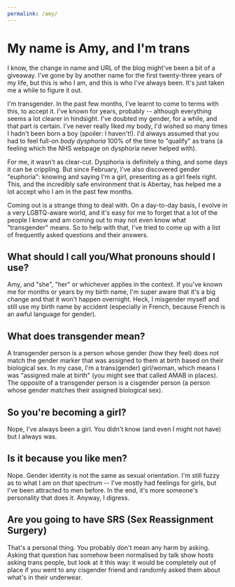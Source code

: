 ```yaml
---
permalink: /amy/
---
```

My name is Amy, and I'm trans
=============================


I know, the change in name and URL of the blog might've been a bit of a giveaway. I've gone by by another name for the first twenty-three years of my life, but this is who I am, and this is who I've always been. It's just taken me a while to figure it out.

I'm transgender. In the past few months, I've learnt to come to terms with this, to accept it. I've known for years, probably -- although everything seems a lot clearer in hindsight. I've doubted my gender, for a while, and that part is certain. I've never really liked my body, I'd wished so many times I hadn't been born a boy (spoiler: I haven't!). I'd always assumed that you had to feel full-on _body dysphoria_ 100% of the time to "qualify" as trans (a feeling which the NHS webpage on dysphoria never helped with).

For me, it wasn't as clear-cut. Dysphoria is definitely a thing, and some days it can be crippling. But since February, I've also discovered gender "euphoria": knowing and saying I'm a girl, presenting as a girl feels right. This, and the incredibly safe environment that is Abertay, has helped me a lot accept who I am in the past few months.

Coming out is a strange thing to deal with. On a day-to-day basis, I evolve in a very LGBTQ-aware world, and it's easy for me to forget that a lot of the people I know and am coming out to may not even know what "transgender" means. So to help with that, I've tried to come up with a list of frequently asked questions and their answers.

## What should I call you/What pronouns should I use?

Amy, and "she", "her" or whichever applies in the context. If you've known me for months or years by my birth name, I'm super aware that it's a big change and that it won't happen overnight. Heck, I misgender myself and still use my birth name by accident (especially in French, because French is an awful language for gender).

## What does transgender mean?

A transgender person is a person whose gender (how they feel) does not match the gender marker that was assigned to them at birth based on their biological sex. In my case, I'm a trans(gender) girl/woman, which means I was "assigned male at birth" (you might see that called AMAB in places). The opposite of a transgender person is a cisgender person (a person whose gender matches their assigned biological sex).

## So you're becoming a girl?

Nope, I've always been a girl. You didn't know (and even I might not have) but I always was.

## Is it because you like men?

Nope. Gender identity is not the same as sexual orientation. I'm still fuzzy as to what I am on _that_ spectrum -- I've mostly had feelings for girls, but I've been attracted to men before. In the end, it's more someone's personality that does it. Anyway, I digress.

## Are you going to have SRS (Sex Reassignment Surgery)

That's a personal thing. You probably don't mean any harm by asking. Asking that question has somehow been normalised by talk show hosts asking trans people, but look at it this way: it would be completely out of place if you went to any cisgender friend and randomly asked them about what's in their underwear.
